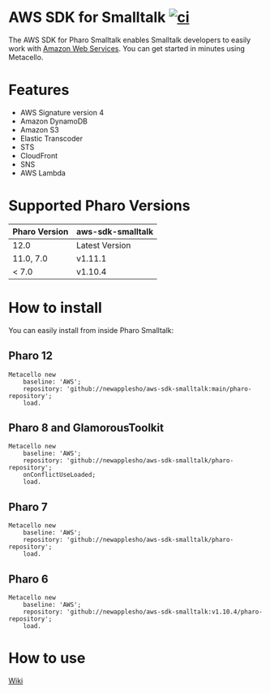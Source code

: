 # AWS SDK for Smalltalk [![ci](https://github.com/newapplesho/aws-sdk-smalltalk/actions/workflows/ci.yml/badge.svg)](https://github.com/newapplesho/aws-sdk-smalltalk/actions/workflows/ci.yml)

The AWS SDK for Pharo Smalltalk enables Smalltalk developers to easily work with [Amazon Web Services](http://aws.amazon.com/). You can get started in minutes using Metacello.

# Features

- AWS Signature version 4
- Amazon DynamoDB
- Amazon S3
- Elastic Transcoder
- STS
- CloudFront
- SNS
- AWS Lambda

# Supported Pharo Versions

| Pharo Version | aws-sdk-smalltalk |
| ------------- | ----------------- |
| 12.0          | Latest Version    |
| 11.0, 7.0     | v1.11.1           |
| < 7.0         | v1.10.4           |

# How to install

You can easily install from inside Pharo Smalltalk:

## Pharo 12

```smalltalk
Metacello new
    baseline: 'AWS';
    repository: 'github://newapplesho/aws-sdk-smalltalk:main/pharo-repository';
    load.
```

## Pharo 8 and GlamorousToolkit

```smalltalk
Metacello new
    baseline: 'AWS';
    repository: 'github://newapplesho/aws-sdk-smalltalk/pharo-repository';
    onConflictUseLoaded;
    load.
```

## Pharo 7

```smalltalk
Metacello new
    baseline: 'AWS';
    repository: 'github://newapplesho/aws-sdk-smalltalk/pharo-repository';
    load.
```

## Pharo 6

```smalltalk
Metacello new
    baseline: 'AWS';
    repository: 'github://newapplesho/aws-sdk-smalltalk:v1.10.4/pharo-repository';
    load.
```

# How to use

[Wiki](https://github.com/newapplesho/aws-sdk-smalltalk/wiki)
